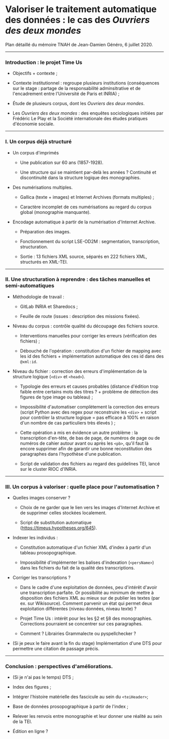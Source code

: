 # Valoriser le traitement automatique des données : le cas des *Ouvriers des deux mondes*

Plan détaillé du mémoire TNAH de Jean-Damien Généro, 6 juillet 2020.

---

### Introduction : le projet Time Us

- Objectifs + contexte ;

- Contexte institutionnel : regroupe plusieurs institutions (conséquences sur le stage : partage de la responsabilité adminsitrative et de l'encadrement entre l'Université de Paris et INRIA) ;

- Étude de plusieurs corpus, dont les *Ouvriers des deux mondes*.

- Les *Ouvriers des deux mondes* : des enquêtes sociologiques initiées par Frédéric Le Play et la Société internationale des études pratiques d'économie sociale.

---

### I. Un corpus déjà structuré

- Un corpus d'imprimés

  - Une publication sur 60 ans (1857-1928).
  
  - Une structure qui se maintient par-delà les années ? Continuité et discontinuité dans la structure logique des monographies.

- Des numérisations multiples.

  - Gallica (texte + images) et Internet Archives (formats multiples) ;
  
  - Caractère incomplet de ces numérisations au regard du corpus global (monographie manquante).

- Encodage automatique à partir de la numérisation d'Internet Archive. 

  - Préparation des images.

  - Fonctionnement du script LSE-OD2M : segmentation, transcription, structuration.
  
  - Sortie : 13 fichiers XML source, séparés en 222 fichiers XML, structurés en XML-TEI.
  
---
  
### II. Une structuration à reprendre : des tâches manuelles et semi-automatiques

- Méthodologie de travail : 

  - GitLab INRIA et Sharedocs ;
  
  - Feuille de route (issues : description des missions fixées).

- Niveau du corpus : contrôle qualité du découpage des fichiers source.

  - Interventions manuelles pour corriger les erreurs (vérification des fichiers) ;
  
  - Débouché de l'opération : constitution d'un fichier de mapping avec les id des fichiers + implémentation automatique des ces id dans des `@xml:id`.

- Niveau du fichier : correction des erreurs d'implémentation de la structure logique (`<div>` et `<head>`).

  - Typologie des erreurs et causes probables (distance d'édition trop faible entre certains mots des titres ? + problème de détection des figures de type image ou tableau) ;
  
  - Impossibilité d'automatiser complètement la correction des erreurs (script Python avec des regex pour reconstruire les `<div>` + script pour contrôler la structure logique = pas efficace à 100% en raison d'un nombre de cas particuliers très élevés ) ;
  
  - Cette opération a mis en évidence un autre problème : la transcription d'en-tête, de bas de page, de numéros de page ou de numéros de cahier autour avant ou après les `<pb>`, qu'il faut là encore supprimer afin de garantir une bonne reconstitution des paragraphes dans l'hypothèse d'une publication.
  
  - Script de validation des fichiers au regard des guidelines TEI, lancé sur le cluster RIOC d'INRIA.
  
---

### III. Un corpus à valoriser : quelle place pour l'automatisation ?

- Quelles images conserver ? 

  - Choix de ne garder que le lien vers les images d'Internet Archive et de supprimer celles stockées localement.
  
  - Script de substitution automatique (https://timeus.hypotheses.org/645).

- Indexer les individus :

  - Constitution automatique d'un fichier XML d'index à partir d'un tableau prosopographique.
  
  - Impossibilité d'implémenter les balises d'indexation (`<persName>`) dans les fichiers du fait de la qualité des transcriptions.
  
- Corriger les transcriptions ?

  - Dans le cadre d'une exploitation de données, peu d'intérêt d'avoir une transcription parfaite. Or possibilité au minimum de mettre à disposition des fichiers XML au mieux sur de publier les textes (par ex. sur Wikisource). Comment parvenir un état qui permet deux exploitation différentes (niveau données, niveau texte) ?
  
  - Projet Time Us : intérêt pour les les §2 et §8 des monographies. Corrections pourraient se concentrer sur ces paragraphes.
  
  - Comment ? Librairies Grammalecte ou pyspellchecker ?
  
- (Si je peux le faire avant la fin du stage) Implémentation d'une DTS pour permettre une citation de passage précis.

---

### Conclusion : perspectives d'améliorations.

- (Si je n'ai pas le temps) DTS ;
  
- Index des figures ;
  
- Intégrer l'histoire matérielle des fascicule au sein du `<teiHeader>`;
  
- Base de données prosopographique à partir de l'index ;
  
- Relever les renvois entre monographie et leur donner une réalité au sein de la TEI.
  
- Édition en ligne ?
